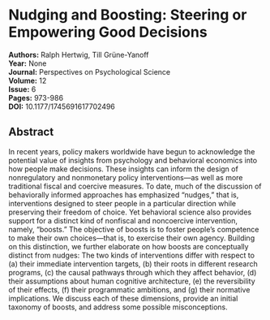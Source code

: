 # Nudging and Boosting: Steering or Empowering Good Decisions

**Authors:** Ralph Hertwig, Till Grüne-Yanoff  
**Year:** None  
**Journal:** Perspectives on Psychological Science  
**Volume:** 12  
**Issue:** 6  
**Pages:** 973-986  
**DOI:** 10.1177/1745691617702496  

## Abstract
In recent years, policy makers worldwide have begun to acknowledge the potential value of insights from psychology and behavioral economics into how people make decisions. These insights can inform the design of nonregulatory and nonmonetary policy interventions—as well as more traditional fiscal and coercive measures. To date, much of the discussion of behaviorally informed approaches has emphasized “nudges,” that is, interventions designed to steer people in a particular direction while preserving their freedom of choice. Yet behavioral science also provides support for a distinct kind of nonfiscal and noncoercive intervention, namely, “boosts.” The objective of boosts is to foster people’s competence to make their own choices—that is, to exercise their own agency. Building on this distinction, we further elaborate on how boosts are conceptually distinct from nudges: The two kinds of interventions differ with respect to (a) their immediate intervention targets, (b) their roots in different research programs, (c) the causal pathways through which they affect behavior, (d) their assumptions about human cognitive architecture, (e) the reversibility of their effects, (f) their programmatic ambitions, and (g) their normative implications. We discuss each of these dimensions, provide an initial taxonomy of boosts, and address some possible misconceptions.


